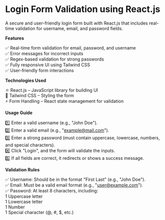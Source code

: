 #  Login Form Validation using React.js

A secure and user-friendly login form built with React.js that includes real-time validation for username, email, and password fields.

 **Features**  

✅ Real-time form validation for email, password, and username  
✅ Error messages for incorrect inputs  
✅ Regex-based validation for strong passwords  
✅ Fully responsive UI using Tailwind CSS  
✅ User-friendly form interactions  

**Technologies Used**  

⚛ React.js – JavaScript library for building UI  
🎨 Tailwind CSS – Styling the form  
⚡ Form Handling – React state management for validation  

 **Usage Guide**  

1️⃣ Enter a valid username (e.g., "John Doe").  
2️⃣ Enter a valid email (e.g., "example@mail.com").  
3️⃣ Enter a strong password (must contain uppercase, lowercase, numbers, and special characters).  
4️⃣ Click "Login", and the form will validate the inputs.  
5️⃣ If all fields are correct, it redirects or shows a success message.  

**Validation Rules**  

✅ Username: Should be in the format "First Last" (e.g., "John Doe").  
✅ Email: Must be a valid email format (e.g., "user@example.com").  
✅ Password: At least 8 characters, including:  
   1 Uppercase letter  
   1 Lowercase letter  
   1 Number  
   1 Special character (@, #, $, etc.)  

